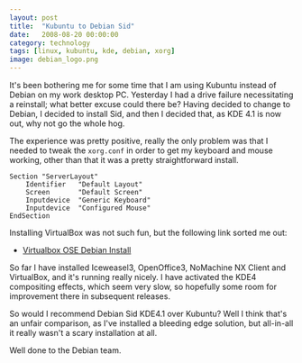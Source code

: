 ```yaml
---
layout: post
title:  "Kubuntu to Debian Sid"
date:   2008-08-20 00:00:00
category: technology
tags: [linux, kubuntu, kde, debian, xorg]
image: debian_logo.png
---
```


It's been bothering me for some time that I am using Kubuntu instead of Debian on my work desktop PC.  Yesterday I had a drive failure necessitating a reinstall; what better excuse could there be?  Having decided to change to Debian, I decided to install Sid, and then I decided that, as KDE 4.1 is now out, why not go the whole hog.

The experience was pretty positive, really the only problem was that I needed to tweak the `xorg.conf` in order to get my keyboard and mouse working, other than that it was a pretty straightforward install.

<!--more-->

    Section "ServerLayout"
        Identifier   "Default Layout"
        Screen       "Default Screen"
        Inputdevice  "Generic Keyboard"
        Inputdevice  "Configured Mouse"
    EndSection

Installing VirtualBox was not such fun, but the following link sorted me out:

   * [Virtualbox OSE Debian Install](http://chirale.wordpress.com/2007/12/23/virtualbox-ose-debian-install-howto/)

So far I have installed Iceweasel3, OpenOffice3, NoMachine NX Client and VirtualBox, and it's running really nicely.  I have activated the KDE4 compositing effects, which seem very slow, so hopefully some room for improvement there in subsequent releases.

So would I recommend Debian Sid KDE4.1 over Kubuntu?  Well I think that's an unfair comparison, as I've installed a bleeding edge solution, but all-in-all it really wasn't a scary installation at all.

Well done to the Debian team.
